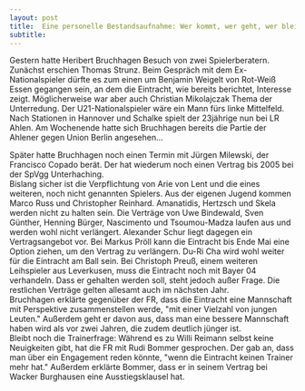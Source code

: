 ```yaml
---
layout: post
title:  Eine personelle Bestandsaufnahme: Wer kommt, wer geht, wer bleibt?
subtitle:  
---
```


Gestern hatte Heribert Bruchhagen Besuch von zwei Spielerberatern. Zunächst erschien Thomas Strunz. Beim Gespräch mit dem Ex-Nationalspieler dürfte es zum einen um Benjamin Weigelt von Rot-Weiß Essen gegangen sein, an dem die Eintracht, wie bereits berichtet, Interesse zeigt. Möglicherweise war aber auch Christian Mikolajczak Thema der Unterredung. Der U21-Nationalspieler wäre ein Mann fürs linke Mittelfeld. Nach Stationen in Hannover und Schalke spielt der 23jährige nun bei LR Ahlen. Am Wochenende hatte sich Bruchhagen bereits die Partie der Ahlener gegen Union Berlin angesehen...

Später hatte Bruchhagen noch einen Termin mit Jürgen Milewski, der Francisco Copado berät. Der hat wiederum noch einen Vertrag bis 2005 bei der SpVgg Unterhaching.  
Bislang sicher ist die Verpflichtung von Arie von Lent und die eines weiteren, noch nicht genannten Spielers. Aus der eigenen Jugend kommen Marco Russ und Christopher Reinhard. Amanatidis, Hertzsch und Skela werden nicht zu halten sein. Die Verträge von Uwe Bindewald, Sven Günther, Henning Bürger, Nascimento und Tsoumou-Madza laufen aus und werden wohl nicht verlängert. Alexander Schur liegt dagegen ein Vertragsangebot vor. Bei Markus Pröll kann die Eintracht bis Ende Mai eine Option ziehen, um den Vertrag zu verlängern. Du-Ri Cha wird wohl weiter für die Eintracht am Ball sein. Bei Christoph Preuß, einem weiteren Leihspieler aus Leverkusen, muss die Eintracht noch mit Bayer 04 verhandeln. Dass er gehalten werden soll, steht jedoch außer Frage. Die restlichen Verträge gelten allesamt auch im nächsten Jahr.  
Bruchhagen erklärte gegenüber der FR, dass die Eintracht eine Mannschaft mit Perspektive zusammenstellen werde, "mit einer Vielzahl von jungen Leuten." Außerdem geht er davon aus, dass man eine bessere Mannschaft haben wird als vor zwei Jahren, die zudem deutlich jünger ist.  
Bleibt noch die Trainerfrage: Während es zu Willi Reimann selbst keine Neuigkeiten gibt, hat die FR mit Rudi Bommer gesprochen. Der gab an, dass man über ein Engagement reden könnte, "wenn die Eintracht keinen Trainer mehr hat." Außerdem erklärte Bommer, dass er in seinem Vertrag bei Wacker Burghausen eine Ausstiegsklausel hat.
